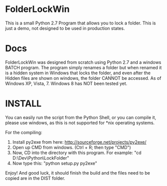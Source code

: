 FolderLockWin
=============

This is a small Python 2.7 Program that allows you to lock a folder. This is just a demo, not designed to be used in production states.

Docs
=====

FolderLockWin was designed from scratch using Python 2.7 and a windows BATCH program. The program simply renames a folder but when renamed it is a hidden system in Windows that locks the folder, and even after the Hidden files are shown on windows, the folder CANNOT be accessed. As of Windows XP, Vista, 7. Windows 8 has NOT been tested yet.

INSTALL
=======
You can easily run the script from the Python Shell, or you can compile it, please use windows, as this is not supported for *nix operating systems.

For the compiling:
1. Install py2exe from here: http://sourceforge.net/projects/py2exe/
2. Open up CMD from windows. (Ctrl + R; then type "CMD")
3. Now, CD into the directory with this program. For example: "cd D:\Dev\Python\LockFolder\"
4. Now type this: "python setup.py py2exe"

Enjoy! And good luck, it should finish the build and the files need to be copied are in the DIST folder.
